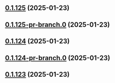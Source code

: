 ## [0.1.125](https://github.com/latha-414/AWS-CICD-web-app/compare/v0.1.125-pr-branch.0...v0.1.125) (2025-01-23)



## [0.1.125-pr-branch.0](https://github.com/latha-414/AWS-CICD-web-app/compare/v0.1.124...v0.1.125-pr-branch.0) (2025-01-23)



## [0.1.124](https://github.com/latha-414/AWS-CICD-web-app/compare/v0.1.124-pr-branch.0...v0.1.124) (2025-01-23)



## [0.1.124-pr-branch.0](https://github.com/latha-414/AWS-CICD-web-app/compare/v0.1.123...v0.1.124-pr-branch.0) (2025-01-23)



## [0.1.123](https://github.com/latha-414/AWS-CICD-web-app/compare/v0.1.123-pr-branch.0...v0.1.123) (2025-01-23)



